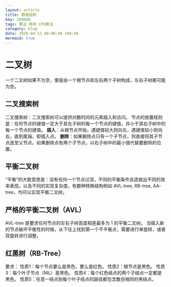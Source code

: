 ```yaml
---
layout: article
title: 数据结构
key: 100008
tags: 算法 排序 CPU算法
category: blog
date: 2020-04-12 00:00:00 +08:00
mermaid: true
---
```


# 二叉树

  ⼀个⼆叉树如果不为空，便是由⼀个根节点和左右两个⼦树构成，左右⼦树都可能为空。

## 二叉搜索树

  ⼆叉搜索树：⼆叉搜索树可以提供对数时间的元素插⼊和访问。
  节点的放置规则是：任何节点的键值⼀定⼤于其左⼦树的每⼀个节点的键值，并⼩于其右⼦树中的每⼀个节点的键值。
  **插⼊**：从根节点开始，遇键值较⼤则向左，遇键值较⼩则向右，直到尾端，即插⼊点。
  **删除**：如果删除点只有⼀个⼦节点，则直接将其⼦节点连⾄⽗节点。如果删除点有两个⼦节点，以右⼦树中的最⼩值代替要删除的位置。

## 平衡二叉树

  “平衡”的⼤致意思是：没有任何⼀个节点过深，不同的平衡条件会造就出不同的效率表现。以及不同的实现复杂度。有数种特殊结构例如 AVL-tree, RB-tree, AA-tree，均可以实现平衡⼆叉树。

## 严格的平衡二叉树（AVL）

  AVL-tree 是要求任何节点的左右⼦树⾼度相差最多为 1 的平衡⼆叉树。
  当插⼊新的节点破坏平衡性的时候，从下往上找到第⼀个不平衡点，需要进⾏单旋转，或者双旋转进⾏调整。


## 红黑树（RB-Tree）

  要求：
  性质1：每个节点要么是⿊⾊，要么是红⾊。
  性质2：根节点是⿊⾊。
  性质3：每个叶⼦节点（NIL）是⿊⾊。
  性质4：每个红⾊结点的两个⼦结点⼀定都是⿊⾊。
  性质5：任意⼀结点到每个叶⼦结点的路径都包含数目相同的⿊结点。